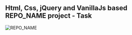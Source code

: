 Html, Css, jQuery and VanillaJs based REPO_NAME project - Task
---

![REPO_NAME](https://github.com/r4nd3l/REPO_NAME/blob/master/img/sample.gif)
